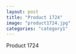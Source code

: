 ```yaml
---
layout: post
title: "Product 1724"
image: "product1724.jpg"
categories: "category1"
---
```

Product 1724

